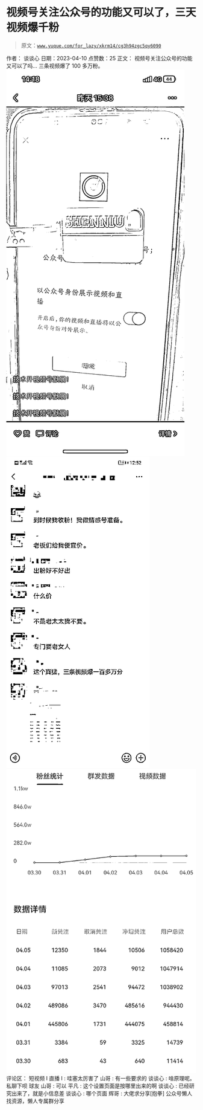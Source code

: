 # 视频号关注公众号的功能又可以了，三天视频爆千粉

> 原文：[`www.yuque.com/for_lazy/xkrm14/cg3h94zgc5qy6090`](https://www.yuque.com/for_lazy/xkrm14/cg3h94zgc5qy6090)

<ne-p id="u294336c1" data-lake-id="u294336c1">作者： 谈谈心</ne-p> <ne-p id="u4b254b17" data-lake-id="u4b254b17">日期：2023-04-10</ne-p> <ne-p id="u908d17f4" data-lake-id="u908d17f4">点赞数：25</ne-p> <ne-hole id="ua100a56c" data-lake-id="ua100a56c"><ne-card data-card-name="hr" data-card-type="block" id="TWETN" data-event-boundary="card"><ne-p id="ub0dd22e1" data-lake-id="ub0dd22e1">正文：</ne-p> <ne-p id="u2c066b00" data-lake-id="u2c066b00">视频号关注公众号的功能又可以了吗… 三条视频爆了 100 多万粉。</ne-p> <ne-p id="u8d7e5be3" data-lake-id="u8d7e5be3"><ne-card data-card-name="image" data-card-type="inline" id="OaUcj" data-event-boundary="card">![](img/1439177c8026c26201b9fc6be60c0b52.png)</ne-card></ne-p> <ne-p id="ue0dd960d" data-lake-id="ue0dd960d"><ne-card data-card-name="image" data-card-type="inline" id="jvPMc" data-event-boundary="card">![](img/2d1613b2fe70fdb7f5b39e1bbbd0382a.png)  <ne-p id="u20810d90" data-lake-id="u20810d90"><ne-card data-card-name="image" data-card-type="inline" id="N7gB2" data-event-boundary="card">![](img/d5e8dd3a15953069c6c9cde64b51c75d.png)</ne-card></ne-p> <ne-hole id="ua6f7b4df" data-lake-id="ua6f7b4df"><ne-card data-card-name="hr" data-card-type="block" id="d2ypc" data-event-boundary="card"><ne-p id="u653a6c5e" data-lake-id="u653a6c5e">评论区：</ne-p> <ne-p id="u97f872f3" data-lake-id="u97f872f3">短视频 I 直播 I : 哇塞太厉害了</ne-p> <ne-p id="u24225a1e" data-lake-id="u24225a1e">山哥 : 有一些要求的</ne-p> <ne-p id="u29c09a8e" data-lake-id="u29c09a8e">谈谈心 : 啥原理呢。私聊下呗 球友</ne-p> <ne-p id="u082ceb3f" data-lake-id="u082ceb3f">山哥 : 可以</ne-p> <ne-p id="ue9eab364" data-lake-id="ue9eab364">平凡 : 这个设置页面是按哪里出来的啊</ne-p> <ne-p id="u28b54c92" data-lake-id="u28b54c92">谈谈心 : 已经研究出来了，就是小信息差</ne-p> <ne-p id="u5425155e" data-lake-id="u5425155e">谈谈心 : 哪个页面</ne-p> <ne-p id="ubde87540" data-lake-id="ubde87540">辉哥 : 大佬求分享[抱拳]</ne-p> <ne-hole id="u8498dba5" data-lake-id="u8498dba5"><ne-card data-card-name="hr" data-card-type="block" id="dVGvA" data-event-boundary="card"><ne-p id="ue8eb25b0" data-lake-id="ue8eb25b0">公众号懒人找资源，懒人专属群分享</ne-p></ne-card></ne-hole></ne-card></ne-hole></ne-card></ne-p></ne-card></ne-hole>